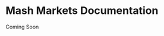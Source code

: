<script src="https://rawcdn.githack.com/oscarmorrison/md-page/master/md-page.js"></script><noscript>


# Mash Markets Documentation

Coming Soon
